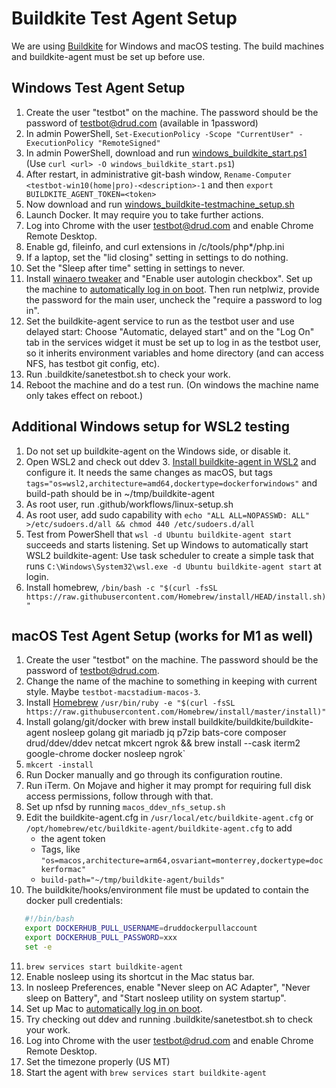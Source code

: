 # Buildkite Test Agent Setup

We are using [Buildkite](https://buildkite.com/drud) for Windows and macOS testing. The build machines and buildkite-agent must be set up before use.

## Windows Test Agent Setup

1. Create the user "testbot" on the machine. The password should be the password of testbot@drud.com (available in 1password)
2. In admin PowerShell, `Set-ExecutionPolicy -Scope "CurrentUser" -ExecutionPolicy "RemoteSigned"`
3. In admin PowerShell, download and run [windows_buildkite_start.ps1](scripts/windows_buildkite_start.ps1) (Use `curl <url> -O windows_buildkite_start.ps1`)
4. After restart, in administrative git-bash window, `Rename-Computer <testbot-win10(home|pro)-<description>-1` and then `export BUILDKITE_AGENT_TOKEN=<token>`
5. Now download and run [windows_buildkite-testmachine_setup.sh](scripts/windows_buildkite_setup.sh)
6. Launch Docker. It may require you to take further actions.
7. Log into Chrome with the user testbot@drud.com and enable Chrome Remote Desktop.
8. Enable gd, fileinfo, and curl extensions in /c/tools/php*/php.ini
9. If a laptop, set the "lid closing" setting in settings to do nothing.
10. Set the "Sleep after time" setting in settings to never.
11. Install [winaero tweaker](https://winaero.com/request.php?1796) and "Enable user autologin checkbox". Set up the machine to [automatically log in on boot](https://www.cnet.com/how-to/automatically-log-in-to-your-windows-10-pc/).  Then run netplwiz, provide the password for the main user, uncheck the "require a password to log in".
12. Set the buildkite-agent service to run as the testbot user and use delayed start: Choose "Automatic, delayed start" and on the "Log On" tab in the services widget it must be set up to log in as the testbot user, so it inherits environment variables and home directory (and can access NFS, has testbot git config, etc).
13. Run .buildkite/sanetestbot.sh to check your work.
14. Reboot the machine and do a test run. (On windows the machine name only takes effect on reboot.)

## Additional Windows setup for WSL2 testing

1. Do not set up buildkite-agent on the Windows side, or disable it.
2. Open WSL2 and check out ddev
   3. [Install buildkite-agent in WSL2](https://buildkite.com/docs/agent/v3/ubuntu) and configure it. It needs the same changes as macOS, but tags `tags="os=wsl2,architecture=amd64,dockertype=dockerforwindows"` and build-path should be in ~/tmp/buildkite-agent
3. As root user, run .github/workflows/linux-setup.sh
4. As root user, add sudo capability with `echo "ALL ALL=NOPASSWD: ALL" >/etc/sudoers.d/all && chmod 440 /etc/sudoers.d/all`
5. Test from PowerShell that `wsl -d Ubuntu buildkite-agent start` succeeds and starts listening.
Set up Windows to automatically start WSL2 buildkite-agent: Use task scheduler to create a simple task that runs `C:\Windows\System32\wsl.exe -d Ubuntu buildkite-agent start` at login.
6. Install homebrew, `/bin/bash -c "$(curl -fsSL https://raw.githubusercontent.com/Homebrew/install/HEAD/install.sh)"`

## macOS Test Agent Setup (works for M1 as well)

1. Create the user "testbot" on the machine. The password should be the password of testbot@drud.com.
2. Change the name of the machine to something in keeping with current style. Maybe `testbot-macstadium-macos-3`.
3. Install [Homebrew](https://brew.sh/) `/usr/bin/ruby -e "$(curl -fsSL https://raw.githubusercontent.com/Homebrew/install/master/install)"`
4. Install golang/git/docker with brew install buildkite/buildkite/buildkite-agent  nosleep golang git mariadb jq p7zip bats-core composer drud/ddev/ddev netcat mkcert ngrok && brew install --cask iterm2 google-chrome  docker nosleep ngrok`
5. `mkcert -install`
6. Run Docker manually and go through its configuration routine.
7. Run iTerm. On Mojave and higher it may prompt for requiring full disk access permissions, follow through with that.
8. Set up nfsd by running `macos_ddev_nfs_setup.sh`
9. Edit the buildkite-agent.cfg in `/usr/local/etc/buildkite-agent.cfg` or `/opt/homebrew/etc/buildkite-agent/buildkite-agent.cfg` to add
    * the agent token
    * Tags, like `"os=macos,architecture=arm64,osvariant=monterrey,dockertype=dockerformac"`
    * `build-path="~/tmp/buildkite-agent/builds"`
10. The buildkite/hooks/environment file must be updated to contain the docker pull credentials:
```bash
   #!/bin/bash
   export DOCKERHUB_PULL_USERNAME=druddockerpullaccount
   export DOCKERHUB_PULL_PASSWORD=xxx
   set -e
```
11. `brew services start buildkite-agent`
12. Enable nosleep using its shortcut in the Mac status bar.
13. In nosleep Preferences, enable "Never sleep on AC Adapter", "Never sleep on Battery", and "Start nosleep utility on system startup".
14. Set up Mac to [automatically log in on boot](https://support.apple.com/en-us/HT201476).
15. Try checking out ddev and running .buildkite/sanetestbot.sh to check your work.
16. Log into Chrome with the user testbot@drud.com and enable Chrome Remote Desktop.
17. Set the timezone properly (US MT)
18. Start the agent with `brew services start buildkite-agent`
